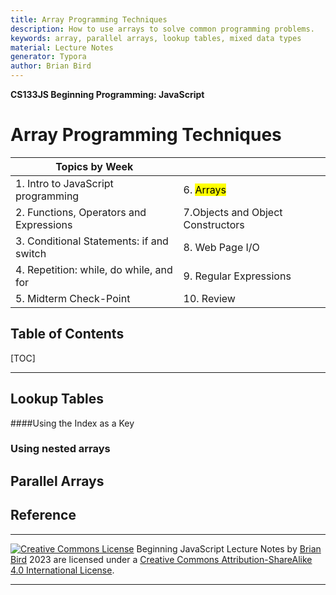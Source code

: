 ```yaml
---
title: Array Programming Techniques
description: How to use arrays to solve common programming problems.
keywords: array, parallel arrays, lookup tables, mixed data types
material: Lecture Notes
generator: Typora
author: Brian Bird
---
```


**CS133JS Beginning Programming: JavaScript**

<h1>Array Programming Techniques</h1>


| Topics by Week                                       |            |
| ---------------------------------------------------- | ---------- |
| 1. Intro to JavaScript programming                   | 6. <mark> Arrays</mark>  |
| 2. Functions, Operators and Expressions              | 7.Objects and Object Constructors |
| 3. Conditional Statements: if and switch             | 8. Web Page I/O |
| 4. Repetition: while, do while, and for | 9. Regular Expressions |
| 5. Midterm Check-Point                               | 10. Review |


<h2>Table of Contents</h2>

[TOC]

------

## Lookup Tables

####Using the Index as a Key

### Using nested arrays

## Parallel Arrays



## Reference



------

[![Creative Commons License](https://i.creativecommons.org/l/by-sa/4.0/88x31.png)](http://creativecommons.org/licenses/by-sa/4.0/) Beginning JavaScript Lecture Notes by [Brian Bird](https://profbird.online)  <time>2023</time> are licensed under a [Creative Commons Attribution-ShareAlike 4.0 International License](http://creativecommons.org/licenses/by-sa/4.0/). 

------------